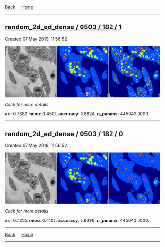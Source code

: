 
[Back](..)&nbsp;&nbsp;&nbsp;&nbsp;&nbsp;[Home](https://leapmanlab.github.io/snapshots)

---

<div class="summary"><a href="1"><h2>random_2d_ed_dense / 0503 / 182 / 1</h2></a><p>Created 07 May 2019, 11:56:52
</p><a href="1"><img src="1/media/summary.png" align="center"></a><p>
<i>Click for more details</i>
</p></div>

**ari**: 0.7382. **miou**: 0.4501. **accuracy**: 0.8824. **n_params**: 445043.0000. 

---

<div class="summary"><a href="0"><h2>random_2d_ed_dense / 0503 / 182 / 0</h2></a><p>Created 07 May 2019, 11:56:52
</p><a href="0"><img src="0/media/summary.png" align="center"></a><p>
<i>Click for more details</i>
</p></div>

**ari**: 0.7235. **miou**: 0.4102. **accuracy**: 0.8898. **n_params**: 445043.0000. 

---

[Back](..)&nbsp;&nbsp;&nbsp;&nbsp;&nbsp;[Home](https://leapmanlab.github.io/snapshots)

---